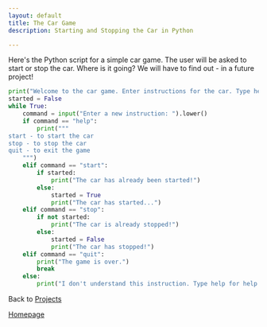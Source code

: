 ```yaml
---
layout: default
title: The Car Game
description: Starting and Stopping the Car in Python

---
```


Here's the Python script for a simple car game.
The user will be asked to start or stop the car.
Where is it going? We will have to find out - in a future project!
<br>

```python
print("Welcome to the car game. Enter instructions for the car. Type help for a list of instructions.")
started = False
while True:
    command = input("Enter a new instruction: ").lower()
    if command == "help":
        print("""
start - to start the car
stop - to stop the car
quit - to exit the game
    """)
    elif command == "start":
        if started:
            print("The car has already been started!")
        else:
            started = True
            print("The car has started...")
    elif command == "stop":
        if not started:
            print("The car is already stopped!")
        else:
            started = False
            print("The car has stopped!")
    elif command == "quit":
        print("The game is over.")
        break
    else:
        print("I don't understand this instruction. Type help for help.")
```

Back to [Projects](../projects.md)

[Homepage](../../index.md)
